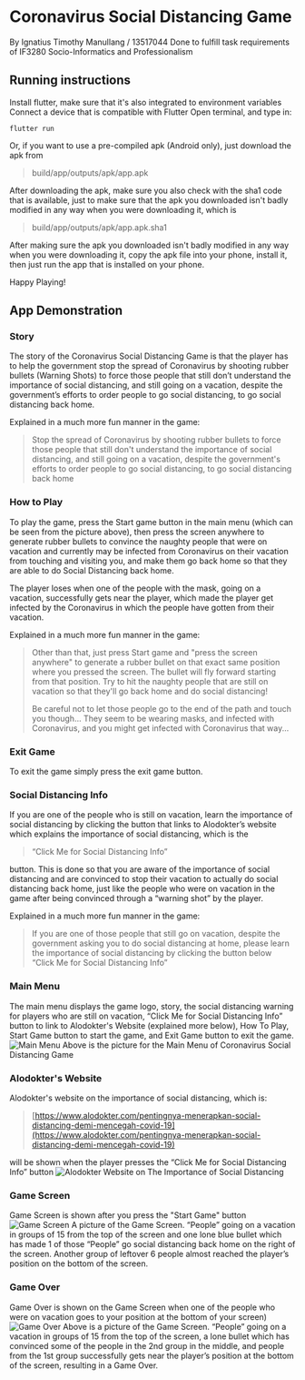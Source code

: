 ﻿# Coronavirus Social Distancing Game
By Ignatius Timothy Manullang / 13517044
Done to fulfill task requirements of IF3280 Socio-Informatics and Professionalism

## Running instructions
Install flutter, make sure that it's also integrated to environment variables 
Connect a device that is compatible with Flutter 
Open terminal, and type in:

  `flutter run`
  
  Or, if you want to use a pre-compiled apk (Android only), just download the apk from

>   build/app/outputs/apk/app.apk

After downloading the apk, make sure you also check with the sha1 code that is available, just to make sure that the apk you downloaded isn't badly modified in any way when you were downloading it, which is
>  build/app/outputs/apk/app.apk.sha1

After making sure the apk you downloaded isn't badly modified in any way when you were downloading it, copy the apk file into your phone, install it, then just run the app that is installed on your phone.

Happy Playing!

## App Demonstration
### Story
The story of the Coronavirus Social Distancing Game is that the player has to help the government stop the spread of Coronavirus by shooting rubber bullets (Warning Shots) to force those people that still don’t understand the importance of social distancing, and still going on a vacation, despite the government’s efforts to order people to go social distancing, to go social distancing back home.

Explained in a much more fun manner in the game:

> Stop the spread of Coronavirus by shooting rubber bullets to force those people that still don't understand the importance of social distancing, and still going on a vacation, despite the government's efforts to order people to go social distancing, to go social distancing back home

### How to Play
To play the game, press the Start game button in the main menu (which can be seen from the picture above), then press the screen anywhere to generate rubber bullets to convince the naughty people that were on vacation and currently may be infected from Coronavirus on their vacation from touching and visiting you, and make them go back home so that they are able to do Social Distancing back home.

The player loses when one of the people with the mask, going on a vacation, successfully gets near the player, which made the player get infected by the Coronavirus in which the people have gotten from their vacation.

Explained in a much more fun manner in the game:

> Other than that, just press Start game and \"press the screen anywhere\" to generate a rubber bullet on that exact same position where you pressed the screen. The bullet will fly forward starting from that position. Try to hit the naughty people that are still on vacation so that they'll go back home and do social distancing!
> 
> Be careful not to let those people go to the end of the path and touch you though... They seem to be wearing masks, and infected with Coronavirus, and you might get infected with Coronavirus that way...

### Exit Game
To exit the game simply press the exit game button.

### Social Distancing Info
If you are one of the people who is still on vacation,  learn the importance of social distancing by clicking the button that links to Alodokter’s website which explains the importance of social distancing, which is the 

> “Click Me for Social Distancing Info”

 button. This is done so that you are aware of the importance of social distancing and are convinced to stop their vacation to actually do social distancing back home, just like the people who were on vacation in the game after being convinced through a “warning shot” by the player.

Explained in a much more fun manner in the game:

> If you are one of those people that still go on vacation, despite the government asking you to do social distancing at home, please learn the importance of social distancing by clicking the button below
> “Click Me for Social Distancing Info”

### Main Menu
The main menu displays the game logo, story, the social distancing warning for players who are still on vacation, “Click Me for Social Distancing Info” button to link to Alodokter's Website (explained more below), How To Play, Start Game button to start the game, and Exit Game button to exit the game.
![Main Menu](images_demonstration/Main_Menu.jpg)
Above is the picture for the Main Menu of Coronavirus Social Distancing Game
### Alodokter's Website
Alodokter's website on the importance of social distancing, which is:
> [https://www.alodokter.com/pentingnya-menerapkan-social-distancing-demi-mencegah-covid-19](https://www.alodokter.com/pentingnya-menerapkan-social-distancing-demi-mencegah-covid-19)

will be shown when the player presses the “Click Me for Social Distancing Info” button
![Alodokter Website on The Importance of Social Distancing](images_demonstration/Alodokter_Website.jpg)
### Game Screen
Game Screen is shown after you press the "Start Game" button
![Game Screen](images_demonstration/Game_Screen.jpg)
A picture of the Game Screen. “People” going on a vacation in groups of 15 from the top of the screen and one lone blue bullet which has made 1 of those “People” go social distancing back home on the right of the screen. Another group of leftover 6 people almost reached the player’s position on the bottom of the screen.
### Game Over
Game Over is shown on the Game Screen when one of the people who were on vacation goes to your position at the bottom of your screen)
![Game Over](images_demonstration/Game_Over.jpg)
Above is a picture of the Game Screen. “People” going on a vacation in groups of 15 from the top of the screen, a lone bullet which has convinced some of the people in the 2nd group in the middle, and people from the 1st group successfully gets near the player’s position at the bottom of the screen, resulting in a Game Over.




  
